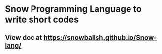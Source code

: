 Snow Programming Language to write short codes
===============================================

## View doc at https://snowballsh.github.io/Snow-lang/
